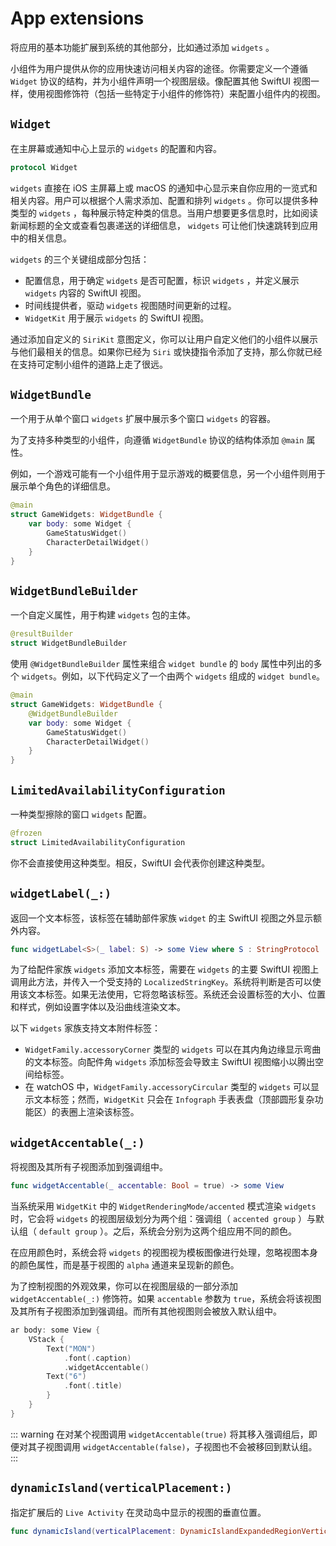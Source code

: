 # App extensions

将应用的基本功能扩展到系统的其他部分，比如通过添加 `widgets` 。

小组件为用户提供从你的应用快速访问相关内容的途径。你需要定义一个遵循 `Widget` 协议的结构，并为小组件声明一个视图层级。像配置其他 SwiftUI 视图一样，使用视图修饰符（包括一些特定于小组件的修饰符）来配置小组件内的视图。

## `Widget`

在主屏幕或通知中心上显示的 `widgets` 的配置和内容。

```swift
protocol Widget
```


 `widgets` 直接在 iOS 主屏幕上或 macOS 的通知中心显示来自你应用的一览式和相关内容。用户可以根据个人需求添加、配置和排列 `widgets` 。你可以提供多种类型的 `widgets` ，每种展示特定种类的信息。当用户想要更多信息时，比如阅读新闻标题的全文或查看包裹递送的详细信息， `widgets` 可让他们快速跳转到应用中的相关信息。

 `widgets` 的三个关键组成部分包括：

- 配置信息，用于确定 `widgets` 是否可配置，标识 `widgets` ，并定义展示 `widgets` 内容的 SwiftUI 视图。
- 时间线提供者，驱动 `widgets` 视图随时间更新的过程。
- `WidgetKit` 用于展示 `widgets` 的 SwiftUI 视图。

通过添加自定义的 `SiriKit` 意图定义，你可以让用户自定义他们的小组件以展示与他们最相关的信息。如果你已经为 `Siri` 或快捷指令添加了支持，那么你就已经在支持可定制小组件的道路上走了很远。


## `WidgetBundle`

一个用于从单个窗口 `widgets` 扩展中展示多个窗口 `widgets` 的容器。

为了支持多种类型的小组件，向遵循 `WidgetBundle` 协议的结构体添加 `@main` 属性。

例如，一个游戏可能有一个小组件用于显示游戏的概要信息，另一个小组件则用于展示单个角色的详细信息。


```swift
@main
struct GameWidgets: WidgetBundle {
    var body: some Widget {
        GameStatusWidget()
        CharacterDetailWidget()
    }
}
```

## `WidgetBundleBuilder`

一个自定义属性，用于构建 `widgets` 包的主体。

```swift
@resultBuilder
struct WidgetBundleBuilder
```

使用 `@WidgetBundleBuilder` 属性来组合 `widget bundle` 的 `body` 属性中列出的多个 `widgets`。例如，以下代码定义了一个由两个 `widgets` 组成的 `widget bundle`。


```swift
@main
struct GameWidgets: WidgetBundle {
    @WidgetBundleBuilder
    var body: some Widget {
        GameStatusWidget()
        CharacterDetailWidget()
    }
}
```

## `LimitedAvailabilityConfiguration`

一种类型擦除的窗口 `widgets` 配置。

```swift
@frozen
struct LimitedAvailabilityConfiguration
```

你不会直接使用这种类型。相反，SwiftUI 会代表你创建这种类型。

## `widgetLabel(_:)`

返回一个文本标签，该标签在辅助部件家族 `widget` 的主 SwiftUI 视图之外显示额外内容。

```swift
func widgetLabel<S>(_ label: S) -> some View where S : StringProtocol
```

为了给配件家族 `widgets` 添加文本标签，需要在 `widgets` 的主要 SwiftUI 视图上调用此方法，并传入一个受支持的 `LocalizedStringKey`。系统将判断是否可以使用该文本标签。如果无法使用，它将忽略该标签。系统还会设置标签的大小、位置和样式，例如设置字体以及沿曲线渲染文本。

以下 `widgets` 家族支持文本附件标签：

- `WidgetFamily.accessoryCorner` 类型的 `widgets` 可以在其内角边缘显示弯曲的文本标签。向配件角 `widgets` 添加标签会导致主 SwiftUI 视图缩小以腾出空间给标签。
- 在 watchOS 中，`WidgetFamily.accessoryCircular` 类型的 `widgets` 可以显示文本标签；然而，`WidgetKit` 只会在 `Infograph` 手表表盘（顶部圆形复杂功能区）的表圈上渲染该标签。


## `widgetAccentable(_:)`

将视图及其所有子视图添加到强调组中。


```swift
func widgetAccentable(_ accentable: Bool = true) -> some View
```

当系统采用 `WidgetKit` 中的 `WidgetRenderingMode/accented` 模式渲染 `widgets` 时，它会将 `widgets` 的视图层级划分为两个组：强调组（ `accented group` ）与默认组（ `default group` ）。之后，系统会分别为这两个组应用不同的颜色。

在应用颜色时，系统会将 `widgets` 的视图视为模板图像进行处理，忽略视图本身的颜色属性，而是基于视图的 `alpha` 通道来呈现新的颜色。

为了控制视图的外观效果，你可以在视图层级的一部分添加 `widgetAccentable(_:)` 修饰符。如果 `accentable` 参数为 `true`，系统会将该视图及其所有子视图添加到强调组。而所有其他视图则会被放入默认组中。


```swift
ar body: some View {
    VStack {
        Text("MON")
            .font(.caption)
            .widgetAccentable()
        Text("6")
            .font(.title)
        }
    }
}
```


::: warning
在对某个视图调用 `widgetAccentable(true)` 将其移入强调组后，即便对其子视图调用 `widgetAccentable(false)`，子视图也不会被移回到默认组。
:::

## `dynamicIsland(verticalPlacement:)`

指定扩展后的 `Live Activity` 在灵动岛中显示的视图的垂直位置。

```swift
func dynamicIsland(verticalPlacement: DynamicIslandExpandedRegionVerticalPlacement) -> some View
```


